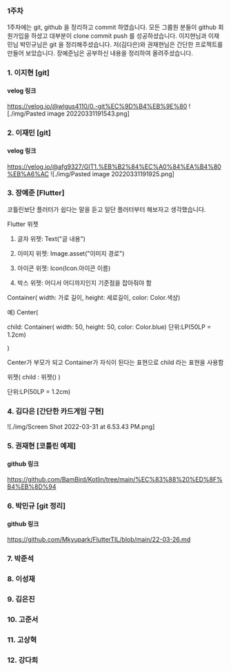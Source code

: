
### 1주차
1주차에는 git, github 을 정리하고 commit 하였습니다. 모든 그룹원 분들이 github 회원가입을 하셨고 대부분이 clone commit push 를 성공하셨습니다. 이지현님과 이재민님 박민규님은 git 을 정리해주셨습니다. 저(김다은)와 권재현님은 간단한 프로젝트를 만들어 보았습니다. 장예준님은 공부하신 내용을 정리하여 올려주셨습니다.
### 1. 이지현 [git]
#### velog 링크
https://velog.io/@wlgus4110/0.-git%EC%9D%B4%EB%9E%80
![./img/Pasted image 20220331191543.png]

### 2. 이재민 [git]
#### velog 링크
https://velog.io/@afg9327/GIT1.%EB%B2%84%EC%A0%84%EA%B4%80%EB%A6%AC
![./img/Pasted image 20220331191925.png]

### 3. 장예준 [Flutter]

코틀린보단 플러터가 쉽다는 말을 듣고 일단 플러터부터 해보자고 생각했습니다.

Flutter 위젯

1. 글자 위젯: Text("글 내용")

2. 이미지 위젯: Image.asset("이미지 경로")

3. 아이콘 위젯: Icon(Icon.아이콘 이름)

4. 박스 위젯: 어디서 어디까지인지 기준점을 잡아줘야 함

Container( width: 가로 길이, height: 세로길이, color: Color.색상)

예) Center(

child: Container( width: 50, height: 50, color: Color.blue) 단위:LP(50LP = 1.2cm)

)

Center가 부모가 되고 Container가 자식이 된다는 표현으로 child 라는 표현을 사용함

위젯( child : 위젯() )

단위:LP(50LP = 1.2cm)

### 4. 김다은 [간단한 카드게임 구현]
![./img/Screen Shot 2022-03-31 at 6.53.43 PM.png]

### 5. 권재현 [코틀린 예제]
#### github 링크
https://github.com/BamBird/Kotlin/tree/main/%EC%83%88%20%ED%8F%B4%EB%8D%94

### 6. 박민규 [git 정리]
#### github 링크
https://github.com/Mkyupark/FlutterTIL/blob/main/22-03-26.md

### 7. 박준석

### 8. 이성재

### 9. 김은진

### 10. 고준서

### 11. 고상혁

### 12. 강다희

